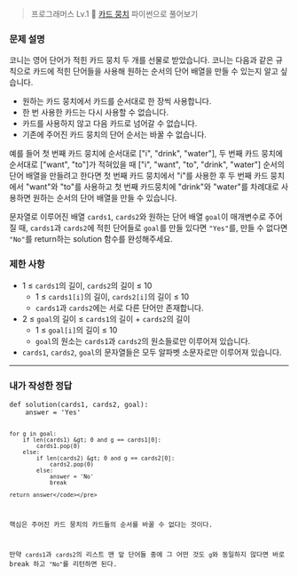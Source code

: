 <blockquote>
<p>프로그래머스 Lv.1 🌱
<a href="https://school.programmers.co.kr/learn/courses/30/lessons/159994">카드 뭉치</a>
파이썬으로 풀어보기</p>
</blockquote>
<h3 id="문제-설명">문제 설명</h3>
<p>코니는 영어 단어가 적힌 카드 뭉치 두 개를 선물로 받았습니다. 코니는 다음과 같은 규칙으로 카드에 적힌 단어들을 사용해 원하는 순서의 단어 배열을 만들 수 있는지 알고 싶습니다.</p>
<ul>
<li>원하는 카드 뭉치에서 카드를 순서대로 한 장씩 사용합니다.</li>
<li>한 번 사용한 카드는 다시 사용할 수 없습니다.</li>
<li>카드를 사용하지 않고 다음 카드로 넘어갈 수 없습니다.</li>
<li>기존에 주어진 카드 뭉치의 단어 순서는 바꿀 수 없습니다.</li>
</ul>
<p>예를 들어 첫 번째 카드 뭉치에 순서대로 [&quot;i&quot;, &quot;drink&quot;, &quot;water&quot;], 두 번째 카드 뭉치에 순서대로 [&quot;want&quot;, &quot;to&quot;]가 적혀있을 때 [&quot;i&quot;, &quot;want&quot;, &quot;to&quot;, &quot;drink&quot;, &quot;water&quot;] 순서의 단어 배열을 만들려고 한다면 첫 번째 카드 뭉치에서 &quot;i&quot;를 사용한 후 두 번째 카드 뭉치에서 &quot;want&quot;와 &quot;to&quot;를 사용하고 첫 번째 카드뭉치에 &quot;drink&quot;와 &quot;water&quot;를 차례대로 사용하면 원하는 순서의 단어 배열을 만들 수 있습니다.</p>
<p>문자열로 이루어진 배열 <code>cards1</code>, <code>cards2</code>와 원하는 단어 배열 <code>goal</code>이 매개변수로 주어질 때, <code>cards1</code>과 <code>cards2</code>에 적힌 단어들로 <code>goal</code>를 만들 있다면 <code>&quot;Yes&quot;</code>를, 만들 수 없다면 <code>&quot;No&quot;</code>를 return하는 solution 함수를 완성해주세요.</p>
<h3 id="제한-사항">제한 사항</h3>
<ul>
<li>1 ≤ <code>cards1</code>의 길이, <code>cards2</code>의 길이 ≤ 10<ul>
<li>1 ≤ <code>cards1[i]</code>의 길이, <code>cards2[i]</code>의 길이 ≤ 10</li>
<li><code>cards1</code>과 <code>cards2</code>에는 서로 다른 단어만 존재합니다.</li>
</ul>
</li>
<li>2 ≤ <code>goal</code>의 길이 ≤ <code>cards1</code>의 길이 + <code>cards2</code>의 길이<ul>
<li>1 ≤ <code>goal[i]</code>의 길이 ≤ 10</li>
<li><code>goal</code>의 원소는 <code>cards1</code>과 <code>cards2</code>의 원소들로만 이루어져 있습니다.</li>
</ul>
</li>
<li><code>cards1</code>, <code>cards2</code>, <code>goal</code>의 문자열들은 모두 알파벳 소문자로만 이루어져 있습니다.</li>
</ul>
<hr />
<h3 id="내가-작성한-정답">내가 작성한 정답</h3>
<pre><code class="language-python">def solution(cards1, cards2, goal):
    answer = 'Yes'

    for g in goal:
        if len(cards1) &gt; 0 and g == cards1[0]:
            cards1.pop(0)
        else:
            if len(cards2) &gt; 0 and g == cards2[0]:
                cards2.pop(0)
            else:
                answer = 'No'
                break

    return answer</code></pre>
<p>핵심은 주어진 카드 뭉치의 카드들의 순서를 바꿀 수 없다는 것이다. </p>
<p>만약 <code>cards1</code>과 <code>cards2</code>의 리스트 맨 앞 단어들 중에 그 어떤 것도 <code>g</code>와 동일하지 않다면 바로 break 하고 <code>&quot;No&quot;</code>를 리턴하면 된다.</p>